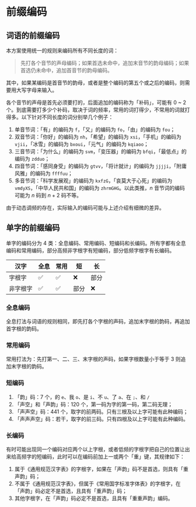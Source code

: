 # 前缀编码

## 词语的前缀编码

本方案使用统一的规则来编码所有不同长度的词：

> 先打各个音节的声母编码；如果首选未命中，追加末音节的韵母编码；如果首选仍未命中，追加首音节的韵母编码。

其中，如果某编码是首音节的韵母，或者是整个编码的第五个或之后的编码，则需要用大写字母来输入。

各个音节的声母是首先必须要打的，后面追加的编码称为「补码」，可能有 0 ~ 2 个。到底需要打多少个补码，取决于词的频率，常用的词打得少，不常用的词就打得多。以下针对不同长度的词分别举几个例子：

1. 单音节词：「有」的编码为 `f`，「又」的编码为 `fo`，「由」的编码为 `fou`；
2. 双音节词：「你好」的编码为 `nh`，「希望」的编码为 `xsi`，「手机」的编码为 `vjii`，「冰雪」的编码为 `bxoui`，「元气」的编码为 `kqiaoo`；
3. 三音节词：「为什么」的编码为 `svm`，「变压器」的编码为 `bfqi`，「最低点」的编码为 `zdduo`；
4. 四音节词：「感同身受」的编码为 `gtvv`，「将计就计」的编码为 `jjjji`，「附庸风雅」的编码为 `ffffuu`；
5. 多音节词：「科学发展观」的编码为 `kxfzG`，「哀莫大于心死」的编码为 `vmdyXS`，「中华人民共和国」的编码为 `zhrmGHG`。以此类推，$n$ 音节词的编码可能为 $n$ 码到 $n+2$ 码不等。

由于动态调频的存在，实际输入的编码可能与上述介绍有细微的差异。

## 单字的前缀编码

单字的编码分为 4 类：全息编码、常用编码、短编码和长编码。所有字都有全息编码和常用编码，部分高频非字根字有短编码，部分低频字根字有长编码。

| 汉字     | 全息 | 常用 | 短   | 长   |
| -------- | ---- | ---- | ---- | ---- |
| 字根字   | ✅   | ✅   | ❌   | 部分 |
| 非字根字 | ✅   | ✅   | 部分 | ❌   |

### 全息编码

全息打法与词语的规则相同，即先打各个字根的声码，追加末字根的韵码，再追加首字根的韵码。

### 常用编码

常用打法为：先打第一、二、三、末字根的声码，如果字根数量小于等于 3 则追加末字根的韵码。

### 短编码

1. 「韵」码：7 个，的 `e`、我 `o`、是 `i`、不 `u`、了 `a`、在 `;`、和 `/`
2. 「声空」和「声韵」码：120 个，第一码为字的第一码，第二码无理；
3. 「声声空」码：441 个，取字的前两码。只有三根及以上字可能有此种编码；
4. 「声声声空」码：若干，取字的前三码。只有四根及以上字可能有此种编码。

### 长编码

有时可能出现同一个编码对应两个以上字根，或者低频的字根字把自己的位置让出来给高频字的短编码，此时可以在编码前加上一或两个「重」键，其规律如下：

1. 属于《通用规范汉字表》的字根字，如果在「声韵」码不是首选，则具有「重声韵」码；
2. 不属于《通用规范汉字表》，但属于《常用国字标准字体表》的字根字，在「声韵」码必定不是首选，且具有「重声韵」码；
3. 其他字根字，在「声韵」码必定不是首选，且具有「重重声韵」编码。
